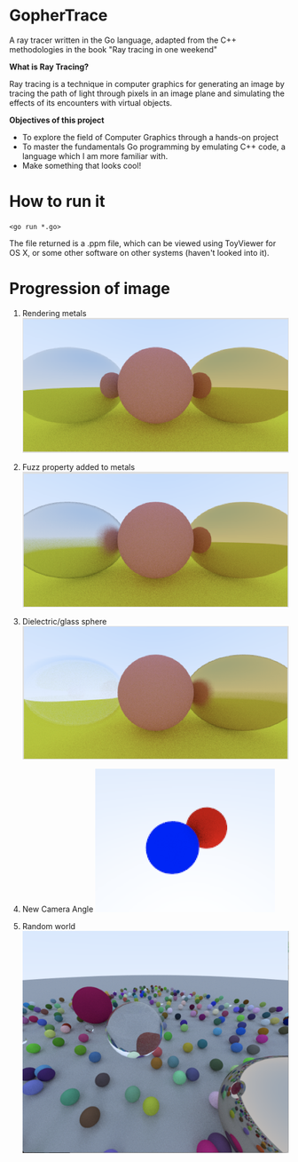# GopherTrace
A ray tracer written in the Go language, adapted from the C++ methodologies in the book "Ray tracing in one weekend"

**What is Ray Tracing?**

Ray tracing is a technique in computer graphics for generating an image by tracing the path of light through pixels in an image plane and simulating the effects of its encounters with virtual objects.

**Objectives of this project**

- To explore the field of Computer Graphics through a hands-on project
- To master the fundamentals Go programming by emulating C++ code, a language which I am more familiar with.
- Make something that looks cool!

# How to run it

`<go run *.go>`

The file returned is a .ppm file, which can be viewed using ToyViewer for OS X, or some other software on other systems (haven't looked into it).

# Progression of image

1. Rendering metals
![alt text](https://raw.githubusercontent.com/ashwin9798/Gopher-Trace/master/images/currentImage.png)

2. Fuzz property added to metals
![alt text](https://raw.githubusercontent.com/ashwin9798/Gopher-Trace/master/images/image2.png)

3. Dielectric/glass sphere
![alt text](https://raw.githubusercontent.com/ashwin9798/Gopher-Trace/master/images/image3.png)

4. New Camera Angle
![alt text](https://raw.githubusercontent.com/ashwin9798/Gopher-Trace/master/images/image4.png)

5. Random world
![alt text](https://raw.githubusercontent.com/ashwin9798/Gopher-Trace/master/images/image5.png)
